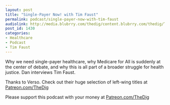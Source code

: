 ```yaml
---
layout: post
title: "Single-Payer Now! with Tim Faust"
permalink: podcast/single-payer-now-with-tim-faust
audiolink: http://media.blubrry.com/thedig/content.blubrry.com/thedig/The_Dig-EP_232-Faust.mp3
post_id: 1430
categories: 
- Healthcare
- Podcast
- Tim Faust
---
```


Why we need single-payer healthcare, why Medicare for All is suddenly at the center of debate, and why this is all part of a broader struggle for health justice. Dan interviews Tim Faust.

Thanks to Verso. Check out their huge selection of left-wing titles at 
[Patreon.com/TheDig](http://Patreon.com/TheDig)

Please support this podcast with your money at 
[Patreon.com/TheDig](http://Patreon.com/TheDig)